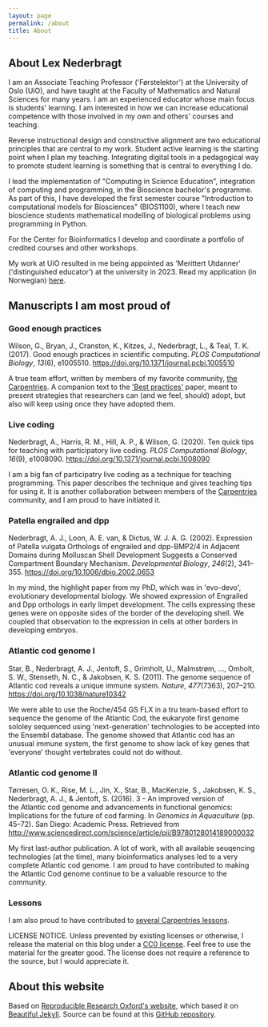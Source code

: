 ```yaml
---
layout: page
permalink: /about
title: About
---
```


## About Lex Nederbragt

I am an Associate Teaching Professor ('Førstelektor') at the University of Oslo (UiO),
and have taught at the Faculty of Mathematics and Natural Sciences for many years.
I am an experienced educator whose main focus is students' learning.
I am interested in how we can increase educational competence
with those involved in my own and others' courses and teaching.

Reverse instructional design and constructive alignment
are two educational principles that are central to my work.
Student active learning is the starting point when I plan my teaching.
Integrating digital tools in a pedagogical way to promote student learning
is something that is central to everything I do.

I lead the implementation of "Computing in Science Education",
integration of computing and programming, in the Bioscience bachelor's programme.
As part of this, I have developed the first semester course
"Introduction to computational models for Biosciences" (BIOS1100),
where I teach new bioscience students mathematical modelling
of biological problems using programming in Python.

For the Center for Bioinformatics I develop and coordinate
a portfolio of credited courses and other workshops.

My work at UiO resulted in me being appointed as 'Merittert Utdanner'
('distinguished educator') at the university in 2023. 
Read my application (in Norwegian) <a href="https://lexnederbragt.github.io/soeknad_merittering/" class="uri">here</a>.


## Manuscripts I am most proud of


### Good enough practices

Wilson, G., Bryan, J., Cranston, K., Kitzes, J., Nederbragt, L., & Teal, T. K. (2017). Good enough practices in scientific computing. <em>PLOS Computational Biology</em>, <em>13</em>(6), e1005510. <a href="https://doi.org/10.1371/journal.pcbi.1005510" class="uri">https://doi.org/10.1371/journal.pcbi.1005510</a>

A true team effort, written by members of my favorite community, [the Carpentries](http://carpentries.org). A companion text to the ['Best practices'](https://journals.plos.org/plosbiology/article?id=10.1371/journal.pbio.1001745) paper, meant to present strategies that researchers can (and we feel, should) adopt, but also will keep using once they have adopted them.

### Live coding

Nederbragt, A., Harris, R. M., Hill, A. P., & Wilson, G. (2020). Ten quick tips for teaching with participatory live coding. <em>PLOS Computational Biology</em>, *16*(9), e1008090. <a href="https://doi.org/10.1371/journal.pcbi.1008090" class="uri">https://doi.org/10.1371/journal.pcbi.1008090</a>

I am a big fan of participatry live coding as a technique for teaching programming. This paper describes the technique and gives teaching tips for using it. It is another collaboration between members of the [Carpentries](http://carpentries.org) community, and I am proud to have initiated it.


### Patella engrailed and dpp

Nederbragt, A. J., Loon, A. E. van, & Dictus, W. J. A. G. (2002). Expression of Patella vulgata Orthologs of engrailed and dpp-BMP2/4 in Adjacent Domains during Molluscan Shell Development Suggests a Conserved Compartment Boundary Mechanism. <em>Developmental Biology</em>, <em>246</em>(2), 341–355. <a href="https://doi.org/10.1006/dbio.2002.0653" class="uri">https://doi.org/10.1006/dbio.2002.0653</a>

In my mind, the highlight paper from my PhD, which was in 'evo-devo', evolutionary developmental biology. We showed expression of Engrailed and Dpp orthologs in early limpet development. The cells expressing these genes were on opposite sides of the border of the developing shell. We coupled that observation to the expression in cells at other borders in developing embryos.

### Atlantic cod genome I

Star, B., Nederbragt, A. J., Jentoft, S., Grimholt, U., Malmstrøm, ..., Omholt, S. W., Stenseth, N. C., & Jakobsen, K. S. (2011). The genome sequence of Atlantic cod reveals a unique immune system. <em>Nature</em>, <em>477</em>(7363), 207–210. <a href="https://doi.org/10.1038/nature10342" class="uri">https://doi.org/10.1038/nature10342</a>

We were able to use the Roche/454 GS FLX in a tru team-based effort to sequence the genome of the Atlantic Cod, the eukaryote first genome sololey sequenced using 'next-generation' technologies to be accepted into the Ensembl database. The genome showed that Atlantic cod has an unusual immune system, the first genome to show lack of key genes that 'everyone' thought vertebrates could not do without.

### Atlantic cod genome II

Tørresen, O. K., Rise, M. L., Jin, X., Star, B., MacKenzie, S., Jakobsen, K. S., Nederbragt, A. J., & Jentoft, S. (2016). 3 - An improved version of the Atlantic cod genome and advancements in functional genomics: Implications for the future of cod farming. In <em>Genomics in Aquaculture</em> (pp. 45–72). San Diego: Academic Press. Retrieved from <a href="http://www.sciencedirect.com/science/article/pii/B9780128014189000032" class="uri">http://www.sciencedirect.com/science/article/pii/B9780128014189000032</a>

My first last-author publication. A lot of work, with all available seuqencing technologies (at the time), many bioinformatics analyses led to a very complete Atlantic cod genome. I am proud to have contributed to making the Atlantic Cod genome continue to be a valuable resource to the community.


### Lessons

I am also proud to have contributed to [several Carpentries lessons](https://zenodo.org/search?page=1&size=20&q=lex%20nederbragt&type=lesson).

LICENSE NOTICE. Unless prevented by existing licenses or otherwise, I
release the material on this blog under a [CC0 license](http://creativecommons.org/publicdomain/zero/1.0/). Feel free
to use the material for the greater good. The license does not require a reference to the source, but I would appreciate it.


## About this website

Based on [Reproducible Research Oxford's website](https://github.com/RROxford/rroxford.github.io), which based it on [Beautiful Jekyll](https://github.com/daattali/beautiful-jekyll). Source can be found at this [GitHub repository](https://github.com/lexnederbragt/lexnederbragt.com).
